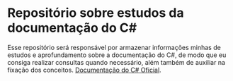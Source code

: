 # Repositório sobre estudos da documentação do C#

Esse repositório será responsável por armazenar informações minhas de estudos e aprofundamento sobre a documentação do C#, de modo que eu consiga realizar consultas quando necessário, além também de auxiliar na fixação dos conceitos. [Documentação do C# Oficial](https://docs.microsoft.com/pt-br/dotnet/csharp/).